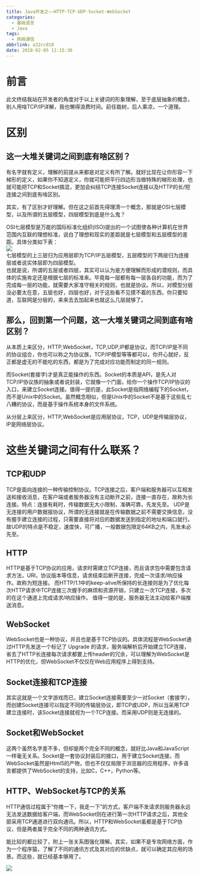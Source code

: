 ```yaml
---
title: Java开发之——HTTP-TCP-UDP-Socket-WebSocket
categories:
  - 基础语言
  - Java
tags:
  - 网络通信
abbrlink: a32cc810
date: 2018-02-05 11:15:36
---
```

# 前言
此文终结我站在开发者的角度对于以上关键词的形象理解，至于底层抽象的概念，别人用啥TCP/IP详解，我也懒得浪费时间。前任栽树，后人乘凉，一个道理。
<!--more--> 
# 区别
## 这一大堆关键词之间到底有啥区别？
有名字就有定义，理解的前提从来都是对定义有所了解。就好比现在让你形容一下梯形的定义，如果你不知道定义，你就可能把平行四边形当做特殊的梯形处理，也就可能把TCP和Socket搞混，更加会纠结TCP连接Socket连接以及HTTP的长/短连接之间到底有啥区别。

其实，有了区别才好理解。但在这之前首先得理清一个概念，那就是OSI七层模型，以及所谓的五层模型，四层模型到底是什么鬼？

OSI七层模型是万能的国际标准化组织(ISO)提出的一个试图使各种计算机在世界范围内互联的理想标准，说白了理想和现实的差距就是七层模型和五层模型的差距。具体分类如下表：    
![][1]   
七层模型的上三层归为应用层即为TCP/IP五层模型，五层模型的下两层归为连接层或者说实体层即为四层模型。  
也就是说，所谓的五层或者四层，其实可以认为是方便理解而形成的潜规则，而具体的实施肯定还是根据七层的标准来。毕竟每一层都有每一层各自的功能，而为了完成每一层的功能，就需要大家准守相关的规则，也就是协议。所以，对模型分层没必要太在意，五层也好，四层也好，对于这些看不见摸不着的东西，你只要知道，互联网是分层的，来来去去加起来也就这么几层就够了。

## 那么，回到第一个问题，这一大堆关键词之间到底有啥区别？
从本质上来区分，HTTP,WebSocket，TCP,UDP,IP都是协议，而TCP/IP是不同的协议组合，你也可以称之为协议族，TCP/IP模型等等都可以，你开心就好，反正都是虚无的不能吃的东西，都是为了完成对应功能而制定的同一规则。  

而Socket(套接字)才是真正能操作的东西。Socket的本质是API，是先人对TCP/IP协议族的抽象或者说封装，它就像一个门面，给你一个操作TCP/IP协议的入口，来建立Socket连接。值得一提的是，此Socket是指网络编程下的Socket，而不是Unix中的Socket。虽然概念相似，但是Unix中的Socket不是基于这些乱七八糟的协议，而是基于操作系统本身的文件系统。


从分层上来区分，HTTP,WebSocket是应用层协议，TCP，UDP是传输层协议，IP是网络层协议。 

# 这些关键词之间有什么联系？
## TCP和UDP
TCP是面向连接的一种传输控制协议。TCP连接之后，客户端和服务器可以互相发送和接收消息，在客户端或者服务器没有主动断开之前，连接一直存在，故称为长连接。特点：连接有耗时，传输数据无大小限制，准确可靠，先发先至。
UDP是无连接的用户数据报协议，所谓的无连接就是在传输数据之前不需要交换信息，没有握手建立连接的过程，只需要直接将对应的数据发送到指定的地址和端口就行。故UDP的特点是不稳定，速度快，可广播，一般数据包限定64KB之内，先发未必先至。

## HTTP 
HTTP是基于TCP协议的应用，请求时需建立TCP连接，而且请求包中需要包含请求方法，URI，协议版本等信息，请求结束后断开连接，完成一次请求/响应操作。故称为短连接。
而HTTP/1.1中的keep-alive所保持的长连接则是为了优化每次HTTP请求中TCP连接三次握手的麻烦和资源开销，只建立一次TCP连接，多次的在这个通道上完成请求/响应操作。
值得一提的是，服务器无法主动给客户端推送消息。

## WebSocket
WebSocket也是一种协议，并且也是基于TCP协议的。具体流程是WebSocket通过HTTP先发送一个标记了 Upgrade 的请求，服务端解析后开始建立TCP连接，省去了HTTP长连接每次请求都要上传header的冗余，可以理解为WebSocket是HTTP的优化，但WebSocket不仅仅在Web应用程序上得到支持。
## Socket连接和TCP连接
其实这就是一个文字游戏而已，建立Socket连接需要至少一对Socket（套接字），而创建Socket连接可以指定不同的传输层协议，即TCP或UDP，所以当采用TCP建立连接时，该Socket连接就视为一个TCP连接。而采用UDP则是无连接的。
## Socket和WebSocket
这两个虽然名字差不多，但却是两个完全不同的概念，就好比Java和JavaScript一样毫无关系。Socket是一套协议封装后的接口，用于建立Socket连接，而WebSocket虽然是Html5的产物，但也不仅仅局限于浏览器的应用程序，许多语言都提供了WebSocket的支持，比如C，C++，Python等。

## HTTP、WebSocket与TCP的关系
HTTP通信过程属于“你推一下，我走一下”的方式，客户端不发请求则服务器永远无法发送数据给客户端，而WebSocket则在进行第一次HTTP请求之后，其他全部采用TCP通道进行双向通讯。所以，HTTP和WebSocket虽都是基于TCP协议，但是两者属于完全不同的两种通讯方式。


能比较的都比较了，附上一张关系图强化理解。其实，如果不是专攻网络方面，作为一个程序猿，了解了不同的通讯方式及其对应的优缺点，就可以确定其应用的场景。而这些，就已经基本够用了。

![][2]




[1]: https://raw.githubusercontent.com/PGzxc/images/master/blog-images/net_seven_mode.png
[2]: https://raw.githubusercontent.com/PGzxc/images/master/blog-images/net_mode.png

